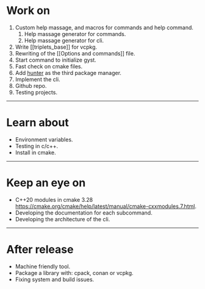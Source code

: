 # Work on
1. Custom help massage, and macros for commands and help command.
	1. Help massage generator for commands. 
	2. Help massage generator for cli.
2. Write [[triplets_base]] for vcpkg.
3. Rewriting of the [[Options and commands]] file.
4. Start command to initialize gyst. 
5. Fast check on cmake files.
6. Add [hunter](https://github.com/cpp-pm/hunter) as the third package manager. 
7. Implement the cli.
8. Github repo.
9. Testing projects.
---
# Learn about
- Environment variables.
- Testing in c/c++.
- Install in cmake.
---
# Keep an eye on
- C++20 modules in cmake 3.28 https://cmake.org/cmake/help/latest/manual/cmake-cxxmodules.7.html.
- Developing the documentation for each subcommand.
- Developing the architecture of the cli.
---
# After release
- Machine friendly tool.
- Package a library with: cpack, conan or vcpkg.
- Fixing system and build issues.